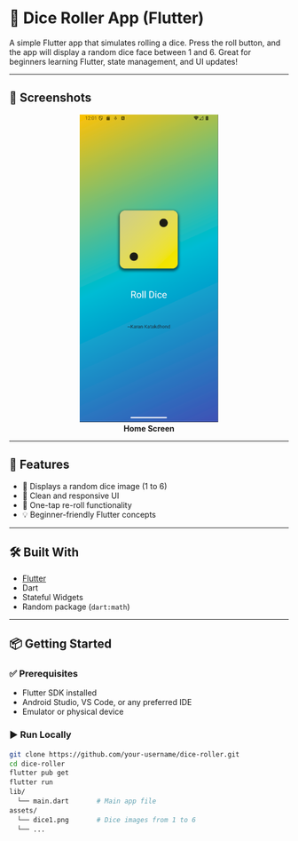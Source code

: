 # 🎲 Dice Roller App (Flutter)

A simple Flutter app that simulates rolling a dice. Press the roll button, and the app will display a random dice face between 1 and 6. Great for beginners learning Flutter, state management, and UI updates!

---

## 📱 Screenshots

<p align="center">
  <img src="assets/images/ss.png" width="250">
<br>
    <b>Home Screen</b>
</p>


---

## 🚀 Features

- 🎲 Displays a random dice image (1 to 6)
- 📱 Clean and responsive UI
- 🔁 One-tap re-roll functionality
- 💡 Beginner-friendly Flutter concepts

---

## 🛠️ Built With

- [Flutter](https://flutter.dev/)
- Dart
- Stateful Widgets
- Random package (`dart:math`)

---

## 📦 Getting Started

### ✅ Prerequisites
- Flutter SDK installed
- Android Studio, VS Code, or any preferred IDE
- Emulator or physical device

### ▶️ Run Locally


```bash
git clone https://github.com/your-username/dice-roller.git
cd dice-roller
flutter pub get
flutter run
lib/
  └── main.dart       # Main app file
assets/
  └── dice1.png       # Dice images from 1 to 6
  └── ...
